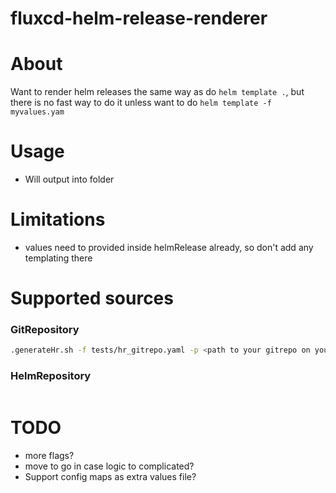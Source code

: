 # fluxcd-helm-release-renderer
# About
Want to render helm releases the same way as do `helm template .`, but there is no fast way to do it unless want to do `helm template -f myvalues.yam`

# Usage
- Will output into folder

# Limitations
- values need to provided inside helmRelease already, so don't add any templating there

# Supported sources
### GitRepository

```bash
.generateHr.sh -f tests/hr_gitrepo.yaml -p <path to your gitrepo on your host>

```

### HelmRepository
```bash
```

# TODO
- more flags?
- move to go in case logic to complicated?
- Support config maps as extra values file?
